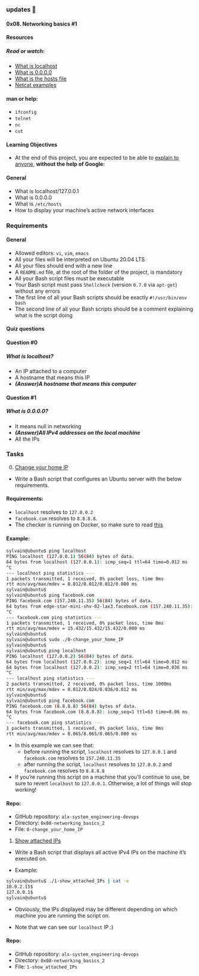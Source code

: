 ### updates 📢

#### 0x08. Networking basics #1

#### Resources
##### Read or watch:

- [What is localhost](https://en.wikipedia.org/wiki/Localhost)
- [What is 0.0.0.0](https://en.wikipedia.org/wiki/0.0.0.0)
- [What is the hosts file](https://www.makeuseof.com/tag/modify-manage-hosts-file-linux/)
- [Netcat examples](https://www.thegeekstuff.com/2012/04/nc-command-examples/)

#### man or help:

- `ifconfig`
- `telnet`
- `nc`
- `cut`

#### Learning Objectives
- At the end of this project, you are expected to be able to [explain to anyone](https://fs.blog/feynman-learning-technique/), **without the help of Google:**

#### General
- What is localhost/127.0.0.1
- What is 0.0.0.0
- What is `/etc/hosts`
- How to display your machine’s active network interfaces

### Requirements
#### General

- Allowed editors: `vi`, `vim`, `emacs`
- All your files will be interpreted on Ubuntu 20.04 LTS
- All your files should end with a new line
- A `README.md` file, at the root of the folder of the project, is mandatory
- All your Bash script files must be executable
- Your Bash script must pass `Shellcheck` (version `0.7.0` via `apt-get`) without any errors
- The first line of all your Bash scripts should be exactly `#!/usr/bin/env bash`
- The second line of all your Bash scripts should be a comment explaining what is the script doing

#### Quiz questions

#### Question #0
##### What is localhost?

- An IP attached to a computer
- A hostname that means this IP
- _**(Answer)A hostname that means this computer**_

#### Question #1
##### What is 0.0.0.0?

- It means null in networking
- _**(Answer)All IPv4 addresses on the local machine**_
- All the IPs

### Tasks

0. [Change your home IP](./0-change_your_home_IP)

- Write a Bash script that configures an Ubuntu server with the below requirements.

#### Requirements:

- `localhost` resolves to `127.0.0.2`
- `facebook.com` resolves to `8.8.8.8`.
- The checker is running on Docker, so make sure to read [this](http://blog.jonathanargentiero.com/docker-sed-cannot-rename-etcsedl8ysxl-device-or-resource-busy/)

#### Example:

```sh
sylvain@ubuntu$ ping localhost
PING localhost (127.0.0.1) 56(84) bytes of data.
64 bytes from localhost (127.0.0.1): icmp_seq=1 ttl=64 time=0.012 ms
^C
--- localhost ping statistics ---
1 packets transmitted, 1 received, 0% packet loss, time 0ms
rtt min/avg/max/mdev = 0.012/0.012/0.012/0.000 ms
sylvain@ubuntu$
sylvain@ubuntu$ ping facebook.com
PING facebook.com (157.240.11.35) 56(84) bytes of data.
64 bytes from edge-star-mini-shv-02-lax3.facebook.com (157.240.11.35): icmp_seq=1 ttl=63 time=15.4 ms
^C
--- facebook.com ping statistics ---
1 packets transmitted, 1 received, 0% packet loss, time 0ms
rtt min/avg/max/mdev = 15.432/15.432/15.432/0.000 ms
sylvain@ubuntu$
sylvain@ubuntu$ sudo ./0-change_your_home_IP
sylvain@ubuntu$
sylvain@ubuntu$ ping localhost
PING localhost (127.0.0.2) 56(84) bytes of data.
64 bytes from localhost (127.0.0.2): icmp_seq=1 ttl=64 time=0.012 ms
64 bytes from localhost (127.0.0.2): icmp_seq=2 ttl=64 time=0.036 ms
^C
--- localhost ping statistics ---
2 packets transmitted, 2 received, 0% packet loss, time 1000ms
rtt min/avg/max/mdev = 0.012/0.024/0.036/0.012 ms
sylvain@ubuntu$
sylvain@ubuntu$ ping facebook.com
PING facebook.com (8.8.8.8) 56(84) bytes of data.
64 bytes from facebook.com (8.8.8.8): icmp_seq=1 ttl=63 time=8.06 ms
^C
--- facebook.com ping statistics ---
1 packets transmitted, 1 received, 0% packet loss, time 0ms
rtt min/avg/max/mdev = 8.065/8.065/8.065/0.000 ms
```
* In this example we can see that:
	- before running the script, `localhost` resolves to `127.0.0.1` and `facebook.com` resolves to `157.240.11.35`
	- after running the script, `localhost` resolves to `127.0.0.2` and `facebook.com` resolves to `8.8.8.8`
* If you’re running this script on a machine that you’ll continue to use, be sure to revert `localhost` to `127.0.0.1`. Otherwise, a lot of things will stop working!

#### Repo:

- GitHub repository: `alx-system_engineering-devops`
- Directory: `0x08-networking_basics_2`
- File: `0-change_your_home_IP`

1. [Show attached IPs](./1-show_attached_IPs)

* Write a Bash script that displays all active IPv4 IPs on the machine it’s executed on.

- Example:
```sh
sylvain@ubuntu$ ./1-show_attached_IPs | cat -e
10.0.2.15$
127.0.0.1$
sylvain@ubuntu$
```

- Obviously, the IPs displayed may be different depending on which machine you are running the script on.

- Note that we can see our `localhost` IP :)

#### Repo:

- GitHub repository: `alx-system_engineering-devops`
- Directory: `0x08-networking_basics_2`
- File: `1-show_attached_IPs`
